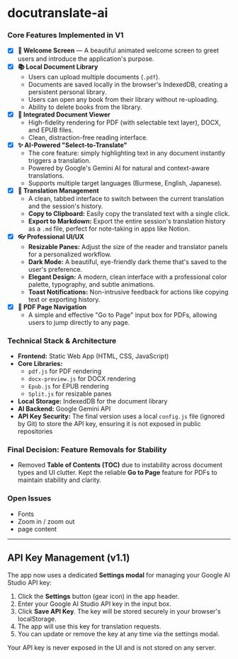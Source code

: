# docutranslate-ai
### Core Features Implemented in V1

- [x]  **🚀 Welcome Screen** — A beautiful animated welcome screen to greet users and introduce the application's purpose.
- [x]  **📚 Local Document Library**
    - Users can upload multiple documents (`.pdf`).
    - Documents are saved locally in the browser's IndexedDB, creating a persistent personal library.
    - Users can open any book from their library without re-uploading.
    - Ability to delete books from the library.
- [x]  **📖 Integrated Document Viewer**
    - High-fidelity rendering for PDF (with selectable text layer), DOCX, and EPUB files.
    - Clean, distraction-free reading interface.
- [x]  **✨ AI-Powered "Select-to-Translate"**
    - The core feature: simply highlighting text in any document instantly triggers a translation.
    - Powered by Google's Gemini AI for natural and context-aware translations.
    - Supports multiple target languages (Burmese, English, Japanese).
- [x]  **📑 Translation Management**
    - A clean, tabbed interface to switch between the current translation and the session's history.
    - **Copy to Clipboard:** Easily copy the translated text with a single click.
    - **Export to Markdown:** Export the entire session's translation history as a `.md` file, perfect for note-taking in apps like Notion.
- [x]  **👓 Professional UI/UX**
    - **Resizable Panes:** Adjust the size of the reader and translator panels for a personalized workflow.
    - **Dark Mode:** A beautiful, eye-friendly dark theme that's saved to the user's preference.
    - **Elegant Design:** A modern, clean interface with a professional color palette, typography, and subtle animations.
    - **Toast Notifications:** Non-intrusive feedback for actions like copying text or exporting history.
- [x]  **📄 PDF Page Navigation**
    - A simple and effective "Go to Page" input box for PDFs, allowing users to jump directly to any page.

### Technical Stack & Architecture

- **Frontend:** Static Web App (HTML, CSS, JavaScript)
- **Core Libraries:**
    - `pdf.js` for PDF rendering
    - `docx-preview.js` for DOCX rendering
    - `Epub.js` for EPUB rendering
    - `Split.js` for resizable panes
- **Local Storage:** IndexedDB for the document library
- **AI Backend:** Google Gemini API
- **API Key Security:** The final version uses a local `config.js` file (ignored by Git) to store the API key, ensuring it is not exposed in public repositories

### Final Decision: Feature Removals for Stability

- Removed **Table of Contents (TOC)** due to instability across document types and UI clutter. Kept the reliable **Go to Page** feature for PDFs to maintain stability and clarity.


### Open Issues

- Fonts
- Zoom in / zoom out
- page content

---

## API Key Management (v1.1)

The app now uses a dedicated **Settings modal** for managing your Google AI Studio API key:

1. Click the **Settings** button (gear icon) in the app header.
2. Enter your Google AI Studio API key in the input box.
3. Click **Save API Key**. The key will be stored securely in your browser's localStorage.
4. The app will use this key for translation requests.
5. You can update or remove the key at any time via the settings modal.

Your API key is never exposed in the UI and is not stored on any server.